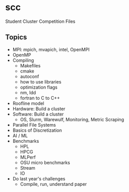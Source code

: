 # scc
Student Cluster Competition Files

## Topics
- MPI: mpich, mvapich, intel, OpenMPI
- OpenMP
- Compiling
  - Makefiles
  - cmake
  - autoconf
  - how to use libraries
  - optimization flags
  - nm, ldd
  - fortran to C to C++
- Roofline model
- Hardware: Build a cluster
- Software: Build a cluster
  - OS, Slurm, Warewulf, Monitoring, Metric Scraping
- Parallel File Systems
- Basics of Discretization
- AI / ML
- Benchmarks
  - HPL
  - HPCG
  - MLPerf
  - OSU micro benchmarks
  - Stream
  - IO
- Do last year's challenges
  - Compile, run, understand paper
